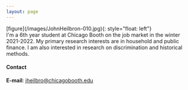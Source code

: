 ```yaml
---
layout: page
---
```



<div class='row'>
  <div class='col-md-5' markdown='1'>
  [figure](/images/JohnHeilbron-010.jpg){: style="float: left"}
  <!-- !<img width='250' src='/images/JohnHeilbron-010.jpg'> -->
  </div>
  <div class='col-md-7' markdown='1'>
  I'm a 6th year student at Chicago Booth on the job market in the winter 2021-2022. My primary research interests are in household and public finance. I am also interested in research on discrimination and historical methods. 
  </div>
</div>





#### Contact

**E-mail**: [jheilbro@chicagobooth.edu](mailto:jheilbro@chicagobooth.edu)
